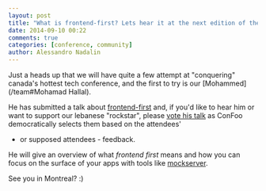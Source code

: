 ```yaml
---
layout: post
title: "What is frontend-first? Lets hear it at the next edition of the Confoo"
date: 2014-09-10 00:22
comments: true
categories: [conference, community]
author: Alessandro Nadalin
---
```


Just a heads up that we will have quite a few attempt
at "conquering" canada's hottest tech conference, and the
first to try is our [Mohammed](/team#Mohamad Hallal).

<!-- more -->

He has submitted a talk about [frontend-first](http://frontendfirst.com/)
and, if you'd like to hear him or want to support
our lebanese "rockstar", please [vote his talk](http://confoo.ca/en/call-for-papers/speaker/mohamad-hallal)
as ConFoo democratically selects them based on the attendees'
- or supposed attendees - feedback.

He will give an overview of what *frontend first* means and
how you can focus on the surface of your apps with tools
like [mockserver](https://github.com/namshi/mockserver).

See you in Montreal? :)